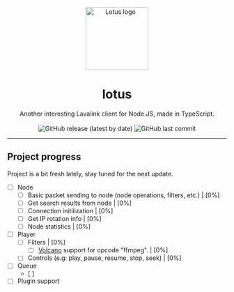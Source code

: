 <div align="center">
	<img width="144" src="https://raw.githubusercontent.com/kajise/lotus/assets/kalpalata.png" alt="Lotus logo">
    	<h1>lotus</h1> 
	Another interesting Lavalink client for Node.JS, made in TypeScript.
	<br/><br/>
	<img alt="GitHub release (latest by date)" src="https://img.shields.io/github/v/release/kajise/lotus?logo=typescript&style=for-the-badge">
	<img alt="GitHub last commit" src="https://img.shields.io/github/last-commit/kajise/lotus?style=for-the-badge">
</div>

-------------------------

## Project progress
Project is a bit fresh lately, stay tuned for the next update.

- [ ] Node
	- [ ] Basic packet sending to node (node operations, filters, etc.) | [0%]
	- [ ] Get search results from node | [0%]
	- [ ] Connection initilization | [0%]
	- [ ] Get IP rotation info | [0%]
	- [ ] Node statistics | [0%]
- [ ] Player
	- [ ] Filters | [0%]
		- [ ] [Volcano](https://github.com/AmandaDiscord/Volcano) support for opcode "ffmpeg". | [0%]
	- [ ] Controls (e.g: play, pause, resume, stop, seek) | [0%]
- [ ] Queue
	- [ ] 
- [ ] Plugin support